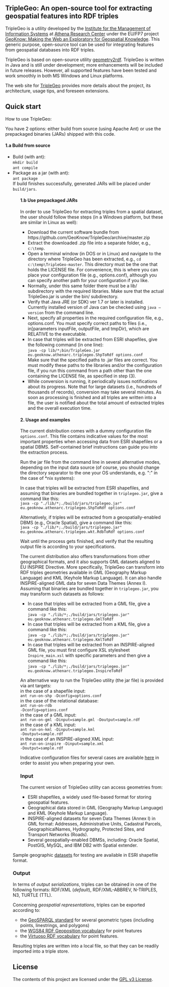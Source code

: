 <html>
<HEAD>
</head>
<body>

<div id="readme" class="clearfix announce instapaper_body md">
<article class="markdown-body entry-content" itemprop="mainContentOfPage">

<h1><a name="welcome-to-triplegeo" class="anchor" href="#welcome-to-triplegeo"><span class="octicon octicon-link"></span></a>TripleGeo: An open-source tool for extracting geospatial features into RDF triples</h1>

<p>TripleGeo is a utility developed by the <a href="http://www.ipsyp.gr/">Institute for the Management of Information Systems</a> at <a href="http://www.athena-innovation.gr/en.html">Athena Research Center</a> under the EU/FP7 project <a href="http://geoknow.eu">GeoKnow: Making the Web an Exploratory for Geospatial Knowledge</a>. This generic purpose, open-source tool can be used for integrating features from geospatial databases into RDF triples.</p>

<p>TripleGeo is based on open-source utility <a href="https://github.com/boricles/geometry2rdf/tree/master/Geometry2RDF">geometry2rdf</a>. TripleGeo is written in Java and is still under development; more enhancements will be included in future releases. However, all supported features have been tested and work smoothly in both MS Windows and Linux platforms.</p>

<p>The web site for <a href="https://web.imis.athena-innovation.gr/redmine/projects/geoknow_public/wiki/TripleGeo">TripleGeo</a> provides more details about the project, its architecture, usage tips, and foreseen extensions.</p>

<h2>
<a name="quick-start" class="anchor" href="#Quick start"><span class="octicon octicon-link"></span></a>Quick start</h2>

How to use TripleGeo:

You have 2 options: either build from source (using Apache Ant) or use the prepackaged binaries (JARs) shipped with this code.

<h4>1.a Build from source</h4>

<ul>
<li>Build (with ant):<br/>
<code>mkdir build</code><br/>
<code>ant compile</code>
</li>
<li>Package as a jar (with ant):<br/>
<code>ant package</code><br/>
If build finishes successfully, generated JARs will be placed under <code>build/jars</code>.
</li>
<ul>

<h4>1.b Use prepackaged JARs</h4>

In order to use TripleGeo for extracting triples from a spatial dataset, the user should follow these steps (in a Windows platform, but these are similar in Linux as well):
<ul>

<li>
Download the current software bundle from https://github.com/GeoKnow/TripleGeo/archive/master.zip</li>
<li>
Extract the downloaded .zip file into a separate folder, e.g., <code>c:\temp</code>.</li>
<li>
Open a terminal window (in DOS or in Linux) and navigate to the directory where TripleGeo has been extracted, e.g.,
<code>cd c:\temp\TripleGeo-master</code>. This directory must be the one that holds the LICENSE file. For convenience, this is where you can place your configuration file (e.g., options.conf), although you can specify another path for your configuration if you like.</li>
<li>Normally, under this same folder there must be a lib/ subdirectory with the required libraries. Make sure that the actual TripleGeo.jar is under the bin/ subdirectory.</li>
<li>Verify that Java JRE (or SDK) ver 1.7 or later is installed. Currently installed version of Java can be checked using <code>java –version</code> from the command line.</li>
<li>Next, specify all properties in the required configuration file, e.g., options.conf. You must specify correct paths to files (i.e., in[parameters inputFile, outputFile, and tmpDir), which are RELATIVE to the executable.</li>
<li>In case that triples will be extracted from ESRI shapefiles, give the following command (in one line):<br/>
    <code>java -cp lib/*;bin/TripleGeo.jar eu.geoknow.athenarc.triplegeo.ShpToRdf options.conf</code><br/>
Make sure that the specified paths to .jar files are correct. You must modify these paths to the libraries and/or the configuration file, if you run this command from a path other than the one containing the LICENSE file, as specified in step (3).</li>
<li>While conversion is running, it periodically issues notifications about its progress. Note that for large datasets (i.e., hundreds of thousands of records), conversion may take several minutes. As soon as processing is finished and all triples are written into a file, the user is notified about the total amount of extracted triples and the overall execution time.</li>

</ul>

<h4>2. Usage and examples</h4>

<p>The current distribution comes with a dummy configuration file <code>options.conf</code>. This file contains indicative values for the most important properties when accessing data from ESRI shapefiles or a spatial DBMS. Self-contained brief instructions can guide you into the extraction process.</p>
<p>Run the jar file from the command line in several alternative modes, depending on the input data source (of course, you should change the directory separator to the one your OS understands, e.g. ":" in the case of *nix systems):</p>

<p>In case that triples will be extracted from ESRI shapefiles, and assuming that binaries are bundled together in <code>triplegeo.jar</code>, give a command like this:</br>
<code>java -cp "./lib/*;./build/jars/triplegeo.jar" eu.geoknow.athenarc.triplegeo.ShpToRdf options.conf</code></p>
<p>Alternatively, if triples will be extracted from a geospatially-enabled DBMS (e.g., Oracle Spatial), give a command like this:</br>
<code>java -cp "./lib/*;./build/jars/triplegeo.jar" eu.geoknow.athenarc.triplegeo.wkt.RdbToRdf options.conf</code></p>

<p>Wait until the process gets finished, and verify that the resulting output file is according to your specifications.</p>

The current distribution also offers transformations from other geographical formats, and it also supports GML datasets aligned to EU INSPIRE Directive. More specifically, TripleGeo can transform into RDF triples geometries available in GML (Geography Markup Language) and KML (Keyhole Markup Language). It can also handle INSPIRE-aligned GML data for seven Data Themes (Annex I). Assuming that binaries are bundled together in <code>triplegeo.jar</code>, you may transform such datasets as follows:
<ul>
<li>In case that triples will be extracted from a GML file, give a command like this:</br>
<code>java -cp "./lib/*;./build/jars/triplegeo.jar" eu.geoknow.athenarc.triplegeo.GmlToRdf <input.gml> <output.rdf> </code></li>
<li>In case that triples will be extracted from a KML file, give a command like this:</br>
<code>java -cp "./lib/*;./build/jars/triplegeo.jar" eu.geoknow.athenarc.triplegeo.KmlToRdf <input.kml> <output.rdf> </code></li>
<li>In case that triples will be extracted from an INSPIRE-aligned GML file, you must first configure XSL stylesheet <code>Inspire_main.xsl</code> with specific parameters and then give a command like this:</br>
<code>java -cp "./lib/*;./build/jars/triplegeo.jar" eu.geoknow.athenarc.triplegeo.InspireToRdf <input.gml> <output.rdf> </code></li>
</ul>

An alternative way to run the TripleGeo utility (the jar file) is provided via ant targets:<br/>
in the case of a shapefile input:<br/>
<code>ant run-on-shp -Dconfig=options.conf</code><br/>
in the case of the relational database:<br/>
<code>ant run-on-rdb -Dconfig=options.conf</code><br/>
in the case of a GML input:<br/>
<code>ant run-on-gml -Dinput=sample.gml -Doutput=sample.rdf</code><br/>
in the case of a KML input:<br/>
<code>ant run-on-kml -Dinput=sample.kml -Doutput=sample.rdf</code><br/>
in the case of an INSPIRE-aligned XML input:<br/>
<code>ant run-on-inspire -Dinput=sample.xml -Doutput=sample.rdf</code><br/>

<p>Indicative configuration files for several cases are available <a href="https://github.com/GeoKnow/TripleGeo/tree/master/test/conf/">here</a> in order to assist you when preparing your own.

<h3>
<a name="input" class="anchor" href="#Input"><span class="octicon octicon-link"></span></a>Input</h3>

<p>The current version of TripleGeo utility can access geometries from:</p>
<ul>
<li>ESRI shapefiles, a widely used file-based format for storing geospatial features.</li>
<li>Geographical data stored in GML (Geography Markup Language) and KML (Keyhole Markup Language).</li>
<li>INSPIRE-aligned datasets for seven Data Themes (Annex I) in GML format: Addresses, Administrative Units, Cadastral Parcels, GeographicalNames, Hydrography, Protected Sites, and Transport Networks (Roads).</li>
<li>Several geospatially-enabled DBMSs, including: Oracle Spatial, PostGIS, MySQL, and IBM DB2 with Spatial extender.</li>
</ul>
</ul>

<p>Sample geographic <a href="https://github.com/GeoKnow/TripleGeo/tree/master/test/data/">datasets</a> for testing are available in ESRI shapefile format.</p>

<h3>
<a name="output" class="anchor" href="#Output"><span class="octicon octicon-link"></span></a>Output</h3>

<p>In terms of <i>output serializations</i>, triples can be obtained in one of the following formats: RDF/XML (<i>default</i>), RDF/XML-ABBREV, N-TRIPLES, N3, TURTLE (TTL).</p>
<p>Concerning <i>geospatial representations</i>, triples can be exported according to:</p>
<ul>
<li>the <a href="https://portal.opengeospatial.org/files/?artifact_id=47664">GeoSPARQL standard</a> for several geometric types (including points, linestrings, and polygons)</li>
<li>the <a href="http://www.w3.org/2003/01/geo/">WGS84 RDF Geoposition vocabulary</a> for point features</li>
<li>the <a href="http://docs.openlinksw.com/virtuoso/rdfsparqlgeospat.html">Virtuoso RDF vocabulary</a> for point features.</li>
</ul>

<p>Resulting triples are written into a local file, so that they can be readily imported into a triple store.</p>


<h2>
<a name="license" class="anchor" href="#license"><span class="octicon octicon-link"></span></a>License</h2>

<p>The contents of this project are licensed under the <a href="https://github.com/GeoKnow/TripleGeo/blob/master/LICENSE">GPL v3 License</a>.</p></article>

</body>
</html>
